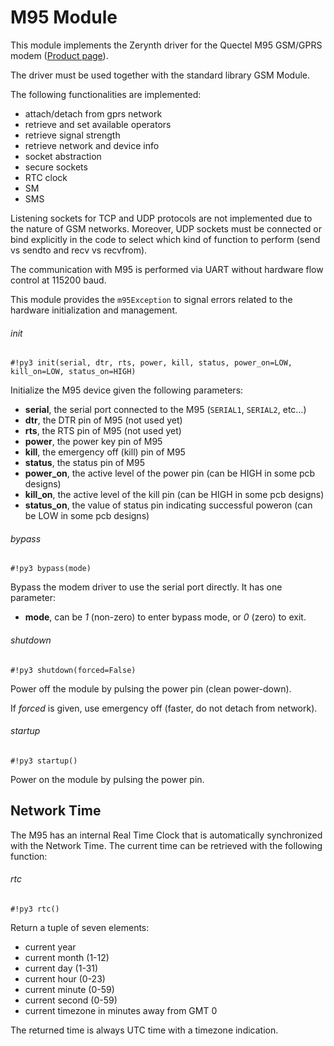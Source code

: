 # M95 Module

This module implements the Zerynth driver for the Quectel M95 GSM/GPRS modem ([Product page](https://www.quectel.com/product/m95.htm)).

The driver must be used together with the standard library GSM Module.

The following functionalities are implemented:


* attach/detach from gprs network
* retrieve and set available operators
* retrieve signal strength
* retrieve network and device info
* socket abstraction
* secure sockets
* RTC clock
* SM
* SMS

Listening sockets for TCP and UDP protocols are not implemented due to the nature of GSM networks. Moreover, UDP sockets must be connected or bind explicitly in the code to select which kind of function to perform (send vs sendto and recv vs recvfrom).

The communication with M95 is performed via UART without hardware flow control at 115200 baud.

This module provides the `m95Exception` to signal errors related to the hardware initialization and management.

###### init

```#!py3 init(serial, dtr, rts, power, kill, status, power_on=LOW, kill_on=LOW, status_on=HIGH)```

Initialize the M95 device given the following parameters:


* **serial**, the serial port connected to the M95 (`SERIAL1`, `SERIAL2`, etc…)
* **dtr**, the DTR pin of M95 (not used yet)
* **rts**, the RTS pin of M95 (not used yet)
* **power**, the power key pin of M95
* **kill**, the emergency off (kill) pin of M95
* **status**, the status pin of M95
* **power_on**, the active level of the power pin (can be HIGH in some pcb designs)
* **kill_on**, the active level of the kill pin (can be HIGH in some pcb designs)
* **status_on**, the value of status pin indicating successful poweron (can be LOW in some pcb designs)

###### bypass

```#!py3 bypass(mode)```

Bypass the modem driver to use the serial port directly. It has one parameter:

* **mode**, can be *1* (non-zero) to enter bypass mode, or *0* (zero) to exit.

###### shutdown

```#!py3 shutdown(forced=False)```

Power off the module by pulsing the power pin (clean power-down).

If *forced* is given, use emergency off (faster, do not detach from network).

###### startup

```#!py3 startup()```

Power on the module by pulsing the power pin.

## Network Time

The M95 has an internal Real Time Clock that is automatically synchronized with the Network Time. The current time can be retrieved with the following function:

###### rtc

```#!py3 rtc()```

Return a tuple of seven elements:


* current year
* current month (1-12)
* current day (1-31)
* current hour (0-23)
* current minute (0-59)
* current second (0-59)
* current timezone in minutes away from GMT 0

The returned time is always UTC time with a timezone indication.
